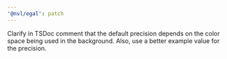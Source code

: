 ```yaml
---
'@nvl/egal': patch
---
```


Clarify in TSDoc comment that the default precision depends on the color space
being used in the background. Also, use a better example value for the
precision.
